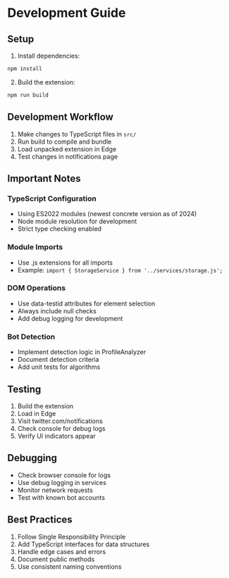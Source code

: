 # Development Guide

## Setup

1. Install dependencies:
```bash
npm install
```

2. Build the extension:
```bash
npm run build
```

## Development Workflow

1. Make changes to TypeScript files in `src/`
2. Run build to compile and bundle
3. Load unpacked extension in Edge
4. Test changes in notifications page

## Important Notes

### TypeScript Configuration
- Using ES2022 modules (newest concrete version as of 2024)
- Node module resolution for development
- Strict type checking enabled

### Module Imports
- Use .js extensions for all imports
- Example: `import { StorageService } from '../services/storage.js';`

### DOM Operations
- Use data-testid attributes for element selection
- Always include null checks
- Add debug logging for development

### Bot Detection
- Implement detection logic in ProfileAnalyzer
- Document detection criteria
- Add unit tests for algorithms

## Testing

1. Build the extension
2. Load in Edge
3. Visit twitter.com/notifications
4. Check console for debug logs
5. Verify UI indicators appear

## Debugging

- Check browser console for logs
- Use debug logging in services
- Monitor network requests
- Test with known bot accounts

## Best Practices

1. Follow Single Responsibility Principle
2. Add TypeScript interfaces for data structures
3. Handle edge cases and errors
4. Document public methods
5. Use consistent naming conventions 